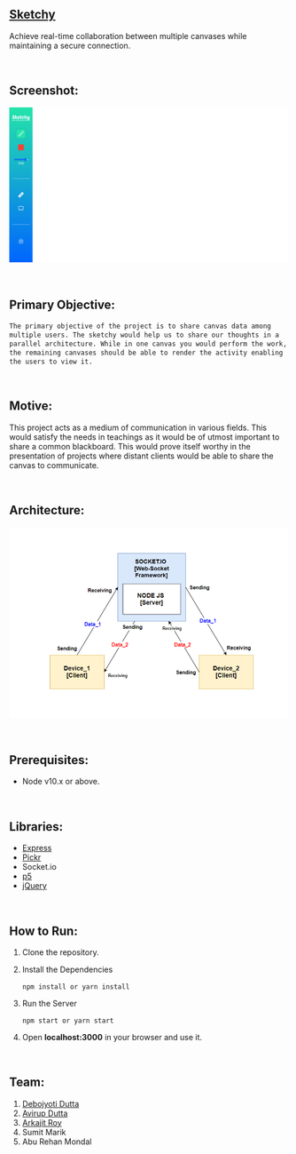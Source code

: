 ## [**Sketchy**](https://sketchy-it.herokuapp.com/)

Achieve real-time collaboration between multiple canvases while maintaining a secure connection.

<br>

## **Screenshot:**

![](./static/img/demo.png)

<br>

## **Primary Objective:**

    The primary objective of the project is to share canvas data among multiple users. The sketchy would help us to share our thoughts in a parallel architecture. While in one canvas you would perform the work, the remaining canvases should be able to render the activity enabling the users to view it.

<br>

## **Motive:**

This project acts as a medium of communication in various fields. This would satisfy the needs in teachings as it would be of utmost important to share a common blackboard. This would prove itself worthy in the presentation of projects where distant clients would be able to share the canvas to communicate.

<br>

## **Architecture:**

![](./static/img/flowchart.png)

<br>

## **Prerequisites:**

-   Node v10.x or above.

<br>

## **Libraries:**

-   [Express](https://github.com/expressjs/express)
-   [Pickr](https://simonwep.github.io/pickr/)
-   Socket.io
-   [p5](https://p5js.org/)
-   [jQuery](https://jquery.com/)

<br>

## **How to Run:**

1. Clone the repository.
2. Install the Dependencies
    ```
    npm install or yarn install
    ```
3. Run the Server

    ```
    npm start or yarn start
    ```

4. Open **localhost:3000** in your browser and use it.

<br>

## **Team:**

1. [Debojyoti Dutta](https://github.com/DeboDevelop)
2. [Avirup Dutta](https://github.com/avirupdutta)
3. [Arkajit Roy](https://github.com/arkajitroy)
4. Sumit Marik
5. Abu Rehan Mondal
